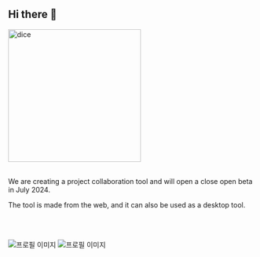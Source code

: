 ## Hi there 👋

<img width="270" alt="dice" src="https://github.com/HooAndFriend/.github/assets/56928532/8b9f5d19-3bca-48d3-91eb-1dcdd56a1c95">
<br />
<br />

We are creating a project collaboration tool and will open a close open beta in July 2024.

The tool is made from the web, and it can also be used as a desktop tool.

<br />
<br />

![프로필 이미지](https://avatars.githubusercontent.com/{pinomaker})
![프로필 이미지](https://avatars.githubusercontent.com/{pinomaker-hoo})

